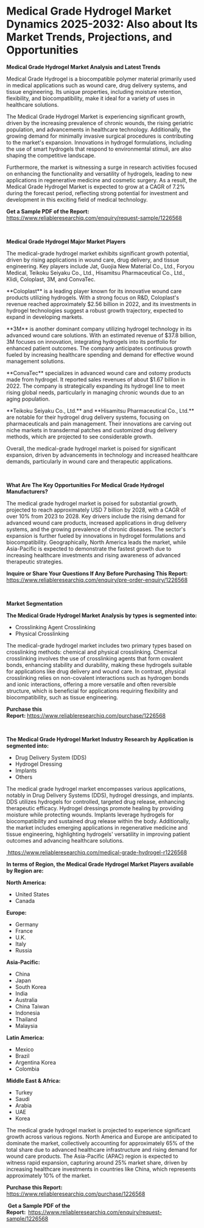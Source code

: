 <p><h1>Medical Grade Hydrogel Market Dynamics 2025-2032: Also about Its Market Trends, Projections, and Opportunities</h1></p><p><strong>Medical Grade Hydrogel Market Analysis and Latest Trends</strong></p>
<p><p>Medical Grade Hydrogel is a biocompatible polymer material primarily used in medical applications such as wound care, drug delivery systems, and tissue engineering. Its unique properties, including moisture retention, flexibility, and biocompatibility, make it ideal for a variety of uses in healthcare solutions. </p><p>The Medical Grade Hydrogel Market is experiencing significant growth, driven by the increasing prevalence of chronic wounds, the rising geriatric population, and advancements in healthcare technology. Additionally, the growing demand for minimally invasive surgical procedures is contributing to the market's expansion. Innovations in hydrogel formulations, including the use of smart hydrogels that respond to environmental stimuli, are also shaping the competitive landscape.</p><p>Furthermore, the market is witnessing a surge in research activities focused on enhancing the functionality and versatility of hydrogels, leading to new applications in regenerative medicine and cosmetic surgery. As a result, the Medical Grade Hydrogel Market is expected to grow at a CAGR of 7.2% during the forecast period, reflecting strong potential for investment and development in this exciting field of medical technology.</p></p>
<p><strong>Get a Sample PDF of the Report:&nbsp;</strong> <a href="https://www.reliableresearchiq.com/enquiry/request-sample/1226568?utm_campaign=1129&utm_medium=2&utm_source=Github&utm_content=ia&utm_term=14042025&utm_id=medical-grade-hydrogel">https://www.reliableresearchiq.com/enquiry/request-sample/1226568</a></p>
<p>&nbsp;</p>
<p><strong>Medical Grade Hydrogel Major Market Players</strong></p>
<p><p>The medical-grade hydrogel market exhibits significant growth potential, driven by rising applications in wound care, drug delivery, and tissue engineering. Key players include Jat, Guojia New Material Co., Ltd., Foryou Medical, Teikoku Seiyaku Co., Ltd., Hisamitsu Pharmaceutical Co., Ltd., Klidi, Coloplast, 3M, and ConvaTec.</p><p>**Coloplast** is a leading player known for its innovative wound care products utilizing hydrogels. With a strong focus on R&D, Coloplast's revenue reached approximately $2.56 billion in 2022, and its investments in hydrogel technologies suggest a robust growth trajectory, expected to expand in developing markets.</p><p>**3M** is another dominant company utilizing hydrogel technology in its advanced wound care solutions. With an estimated revenue of $37.8 billion, 3M focuses on innovation, integrating hydrogels into its portfolio for enhanced patient outcomes. The company anticipates continuous growth fueled by increasing healthcare spending and demand for effective wound management solutions.</p><p>**ConvaTec** specializes in advanced wound care and ostomy products made from hydrogel. It reported sales revenues of about $1.67 billion in 2022. The company is strategically expanding its hydrogel line to meet rising global needs, particularly in managing chronic wounds due to an aging population.</p><p>**Teikoku Seiyaku Co., Ltd.** and **Hisamitsu Pharmaceutical Co., Ltd.** are notable for their hydrogel drug delivery systems, focusing on pharmaceuticals and pain management. Their innovations are carving out niche markets in transdermal patches and customized drug delivery methods, which are projected to see considerable growth.</p><p>Overall, the medical-grade hydrogel market is poised for significant expansion, driven by advancements in technology and increased healthcare demands, particularly in wound care and therapeutic applications.</p></p>
<p>&nbsp;</p>
<p><strong>What Are The Key Opportunities For Medical Grade Hydrogel Manufacturers?</strong></p>
<p><p>The medical grade hydrogel market is poised for substantial growth, projected to reach approximately USD 7 billion by 2028, with a CAGR of over 10% from 2023 to 2028. Key drivers include the rising demand for advanced wound care products, increased applications in drug delivery systems, and the growing prevalence of chronic diseases. The sector's expansion is further fueled by innovations in hydrogel formulations and biocompatibility. Geographically, North America leads the market, while Asia-Pacific is expected to demonstrate the fastest growth due to increasing healthcare investments and rising awareness of advanced therapeutic strategies.</p></p>
<p><strong>Inquire or Share Your Questions If Any Before Purchasing This Report:</strong> <a href="https://www.reliableresearchiq.com/enquiry/pre-order-enquiry/1226568?utm_campaign=1129&utm_medium=2&utm_source=Github&utm_content=ia&utm_term=14042025&utm_id=medical-grade-hydrogel">https://www.reliableresearchiq.com/enquiry/pre-order-enquiry/1226568</a></p>
<p>&nbsp;</p>
<p><strong>Market Segmentation</strong></p>
<p><strong>The Medical Grade Hydrogel Market Analysis by types is segmented into:</strong></p>
<p><ul><li>Crosslinking Agent Crosslinking</li><li>Physical Crosslinking</li></ul></p>
<p><p>The medical-grade hydrogel market includes two primary types based on crosslinking methods: chemical and physical crosslinking. Chemical crosslinking involves the use of crosslinking agents that form covalent bonds, enhancing stability and durability, making these hydrogels suitable for applications like drug delivery and wound care. In contrast, physical crosslinking relies on non-covalent interactions such as hydrogen bonds and ionic interactions, offering a more versatile and often reversible structure, which is beneficial for applications requiring flexibility and biocompatibility, such as tissue engineering.</p></p>
<p><strong>Purchase this Report:&nbsp;</strong><a href="https://www.reliableresearchiq.com/purchase/1226568?utm_campaign=1129&utm_medium=2&utm_source=Github&utm_content=ia&utm_term=14042025&utm_id=medical-grade-hydrogel">https://www.reliableresearchiq.com/purchase/1226568</a></p>
<p>&nbsp;</p>
<p><strong>The Medical Grade Hydrogel Market Industry Research by Application is segmented into:</strong></p>
<p><ul><li>Drug Delivery System (DDS)</li><li>Hydrogel Dressing</li><li>Implants</li><li>Others</li></ul></p>
<p><p>The medical grade hydrogel market encompasses various applications, notably in Drug Delivery Systems (DDS), hydrogel dressings, and implants. DDS utilizes hydrogels for controlled, targeted drug release, enhancing therapeutic efficacy. Hydrogel dressings promote healing by providing moisture while protecting wounds. Implants leverage hydrogels for biocompatibility and sustained drug release within the body. Additionally, the market includes emerging applications in regenerative medicine and tissue engineering, highlighting hydrogels' versatility in improving patient outcomes and advancing healthcare solutions.</p></p>
<p><a href="https://www.reliableresearchiq.com/medical-grade-hydrogel-r1226568?utm_campaign=1129&utm_medium=2&utm_source=Github&utm_content=ia&utm_term=14042025&utm_id=medical-grade-hydrogel">&nbsp;https://www.reliableresearchiq.com/medical-grade-hydrogel-r1226568</a></p>
<p><strong>In terms of Region, the Medical Grade Hydrogel Market Players available by Region are:</strong></p>
<p>
    <p> <strong> North America: </strong>
        <ul>
            <li>United States</li>
            <li>Canada</li>
        </ul>
        </p> 
    <p> <strong> Europe: </strong>
        <ul>
            <li>Germany</li>
            <li>France</li>
            <li>U.K.</li>
            <li>Italy</li>
            <li>Russia</li>
        </ul>
        </p> 
    <p> <strong> Asia-Pacific: </strong>
        <ul>
            <li>China</li>
            <li>Japan</li>
            <li>South Korea</li>
            <li>India</li>
            <li>Australia</li>
            <li>China Taiwan</li>
            <li>Indonesia</li>
            <li>Thailand</li>
            <li>Malaysia</li>
        </ul>
        </p> 
    <p> <strong> Latin America: </strong>
        <ul>
            <li>Mexico</li>
            <li>Brazil</li>
            <li>Argentina Korea</li>
            <li>Colombia</li>
        </ul>
        </p> 
    <p> <strong> Middle East & Africa: </strong>
        <ul>
            <li>Turkey</li>
            <li>Saudi</li>
            <li>Arabia</li>
            <li>UAE</li>
            <li>Korea</li>
        </ul>
    </p>
    </p>
<p><p>The medical grade hydrogel market is projected to experience significant growth across various regions. North America and Europe are anticipated to dominate the market, collectively accounting for approximately 65% of the total share due to advanced healthcare infrastructure and rising demand for wound care products. The Asia-Pacific (APAC) region is expected to witness rapid expansion, capturing around 25% market share, driven by increasing healthcare investments in countries like China, which represents approximately 10% of the market.</p></p>
<p><strong>Purchase this Report: </strong><a href="https://www.reliableresearchiq.com/purchase/1226568?utm_campaign=1129&utm_medium=2&utm_source=Github&utm_content=ia&utm_term=14042025&utm_id=medical-grade-hydrogel">https://www.reliableresearchiq.com/purchase/1226568</a></p>
<p>&nbsp;<strong>Get a Sample PDF of the Report:&nbsp;&nbsp;</strong><a href="https://www.reliableresearchiq.com/enquiry/request-sample/1226568?utm_campaign=1129&utm_medium=2&utm_source=Github&utm_content=ia&utm_term=14042025&utm_id=medical-grade-hydrogel">https://www.reliableresearchiq.com/enquiry/request-sample/1226568</a></p>
<p><strong></strong></p>
<p><p></p><p></p><p></p></p>